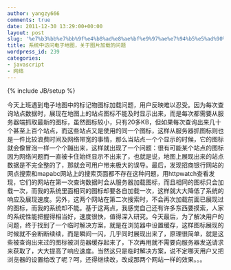```yaml
---
author: yangzy666
comments: true
date: 2011-12-30 13:29:00+00:00
layout: post
slug: '%e7%b3%bb%e7%bb%9f%e4%b8%ad%e8%ae%bf%e9%97%ae%e7%94%b5%e5%ad%90%e5%9c%b0%e5%9b%be%ef%bc%8c%e5%85%b3%e4%ba%8e%e5%9b%be%e7%89%87%e5%8a%a0%e8%bd%bd%e7%9a%84%e9%97%ae%e9%a2%98'
title: 系统中访问电子地图，关于图片加载的问题
wordpress_id: 239
categories:
- javascript
- 网络
---
```

{% include JB/setup %}

今天上班遇到电子地图中的标记物图标加载问题，用户反映难以忍受。因为每次查询站点数据时，展现在地图上的站点图标不能及时显示出来，而是每次都需要从服务器端抓取最新的图标，虽然图标较小，只有20多KB，但如果每次查询出来几十个甚至上百个站点，而这些站点又是使用的同一个图标，这样从服务器抓图标则也是一件比较浪费时间及网络带宽的事情，那么当站点一个个显示的时候，它的图标就会像冒泡一样一个个蹦出来，这样就出现了一个问题：很有可能某个站点的图标因为网络问题而一直被卡住始终显示不出来了，也就是说，地图上展现出来的站点数据是不完全整的了，那就会可用户带来极大的误导。最后，发现招商银行网站的网点搜索和mapabc网站上的搜索页面都不存在这种问题，用httpwatch查看发现，它们的网站在第一次查询数据时会从服务器加载图标，而且相同的图标只会加载一次，而我的系统里面相同的图标却要各自加载一次，这样就大大降低了系统的响应及展现速度。另外，这两个网站在第二次搜索时，不会再次加载前面已展现过的图标，而我的系统却不能。基于这两点，我感觉自己还有许多东西要摸索，人家的系统性能把握得相当好，速度很快，值得深入研究。今天最后，为了解决用户的问题，终于找到了一个临时解决方案，就是在浏览器中设置缓存，这样图标展现的时候就不会断断续续，而是瞬间一闪，几乎同时展现出来了，原理很简单，就是这些被查询出来过的图标被浏览器缓存起来了，下次再用就不需要向服务器发送请求来获取了，大大提高了响应速度。当然这只是临时解决方案，说不定哪天用户又把浏览器的设置给改了呢？呵，还得继续改，改成那两个网站一样的效果。。。
